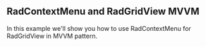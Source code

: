 ## RadContextMenu and RadGridView MVVM
In this example we'll show you how to use RadContextMenu for RadGridView in MVVM pattern.

[//]: <keywords: Command>